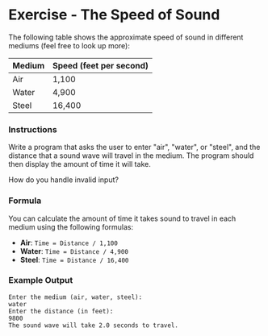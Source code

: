 # Exercise - The Speed of Sound

The following table shows the approximate speed of sound in different mediums (feel free to look up more):

| Medium | Speed (feet per second) |
|--------|--------------------------|
| Air    | 1,100                   |
| Water  | 4,900                   |
| Steel  | 16,400                  |

### Instructions
Write a program that asks the user to enter "air", "water", or "steel", and the distance that a sound wave will travel in the medium. The program should then display the amount of time it will take.

How do you handle invalid input?

### Formula
You can calculate the amount of time it takes sound to travel in each medium using the following formulas:

- **Air**: `Time = Distance / 1,100`
- **Water**: `Time = Distance / 4,900`
- **Steel**: `Time = Distance / 16,400`

### Example Output

```
Enter the medium (air, water, steel):
water
Enter the distance (in feet):
9800
The sound wave will take 2.0 seconds to travel.
```